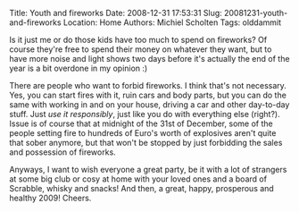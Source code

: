 Title: Youth and fireworks
Date: 2008-12-31 17:53:31
Slug: 20081231-youth-and-fireworks
Location: Home
Authors: Michiel Scholten
Tags: olddammit

<p>Is it just me or do those kids have too much to spend on fireworks? Of course they're free to spend their money on whatever they want, but to have more noise and light shows two days before it's actually the end of the year is a bit overdone in my opinion :)</p>

<p>There are people who want to forbid fireworks. I think that's not necessary. Yes, you can start fires with it, ruin cars and body parts, but you can do the same with working in and on your house, driving a car and other day-to-day stuff. Just <em>use it responsibly</em>, just like you do with everything else (right?). Issue is of course that at midnight of the 31st of December, some of the people setting fire to hundreds of Euro's worth of explosives aren't quite that sober anymore, but that won't be stopped by just forbidding the sales and possession of fireworks.</p>

<p>Anyways, I want to wish everyone a great party, be it with a lot of strangers at some big club or cosy at home with your loved ones and a board of Scrabble, whisky and snacks! And then, a great, happy, prosperous and healthy 2009! Cheers.</p>